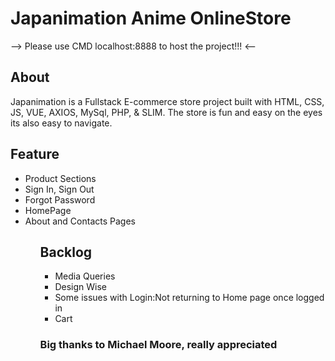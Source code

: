 <h1>Japanimation Anime OnlineStore</h1>

--> Please use CMD localhost:8888 to host the project!!! <--

<h2>About</h2>
<p>Japanimation is a Fullstack E-commerce store project built with HTML, CSS, JS, VUE, AXIOS, MySql, PHP, & SLIM. The store is fun and easy on the eyes its also easy to navigate.</p>

<h2>Feature</h2>
<ul>
<li>Product Sections</li>
<li>Sign In, Sign Out</li>
<li>Forgot Password</li>
<li>HomePage</li>
<li>About and Contacts Pages</li>
<ul>

<h2>Backlog</h2>
<ul>
<li>Media Queries</li>
<li>Design Wise</li>
<li>Some issues with Login:Not returning to Home page once logged in</li>
<li>Cart</li>
</ul>

<h3>Big thanks to Michael Moore, really appreciated</h3>